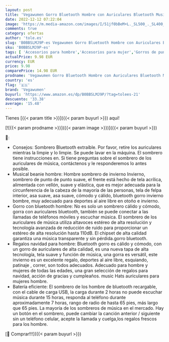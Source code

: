 ```yaml
---
layout: post
title: 'Vegawumen Gorro Bluetooth Hombre con Auriculares Bluetooth Musical Beanie Hombre con Auriculares Estéreo y Micrófono Manos Libres Regalos Navidad para Hombre Adolescentes'
date: 2022-12-12 07:22:04
image: 'https://m.media-amazon.com/images/I/51jf0bBeM+L._SL500_._SL400_.jpg'
comments: true
category: ofertas
author: 'tole.es'
slug: 'B0BBSLMJ9P-es Vegawumen Gorro Bluetooth Hombre con Auriculares Bluetooth...'
sku: 'B0BBSLMJ9P-es'
tags: [ 'Accesorios para hombre','Accesorios para mujer','Gorros de punto para hombre','Gorros de punto para mujer','Moda','Moda Hombre','Moda Mujer','Ropa de hombre','Ropa de mujer','Sombreros y gorras para hombre','Sombreros y gorras para mujer','navidad','vegawumen','🇪🇸', ]
actualPrice: 9.98 EUR
currency: EUR
price: 9.98
comparePrice: 14.98 EUR
prodname: 'Vegawumen Gorro Bluetooth Hombre con Auriculares Bluetooth Musical Beanie Hombre con Auriculares Estéreo y Micrófono Manos Libres Regalos Navidad para Hombre Adolescentes'
country: 'es'
flag: '🇪🇸'
brand: 'Vegawumen'
buyurl: 'https://www.amazon.es/dp/B0BBSLMJ9P/?tag=tolees-21'
descuento: '33.38'
average: '15.48'
---
```


Tienes [{{< param title >}}]({{< param buyurl >}}) aqui!

[![{{< param prodname >}}]({{< param image >}})]({{< param buyurl >}})

🔎:

- Consejos: Sombrero Bluetooth extraíble. Por favor, retire los auriculares mientras la limpie y lo limpie. Se puede lavar en la máquina. El sombrero tiene instrucciones en. Si tiene preguntas sobre el sombrero de los auriculares de música, contáctenos y le responderemos lo antes posible.
- Musical beanie hombre: Hombre sombrero de invierno Invierno, sombrero de punto de punto suave, el frente está hecho de tela acrílica, alimentada con vellón, suave y elástica, que es mejor adecuada para la circunferencia de la cabeza de la mayoría de las personas, tela de felpa interior, asa suave, asa suave, cómodo y cálido, bluetooth gorro invierno bombre, muy adecuado para deportes al aire libre en otoño e invierno.
- Gorro con bluetooth hombre: No es solo un sombrero cálido y cómodo, gorra con auriculares bluetooth, también se puede conectar a las llamadas de teléfonos móviles y escuchar música. El sombrero de los auriculares de música utiliza altavoces estéreo de alta resolución y tecnología avanzada de reducción de ruido para proporcionar un estéreo de alta resolución hasta 110dB. El chipset de alta calidad garantiza una música transparente y sin pérdida.gorro bluetooth.
- Regalos navidad para hombre: Bluetooth gorro es cálido y cómodo, con un gorro de auriculares de alta calidad, es una nueva tapa de alta tecnología, tela suave y función de música, una gorra es versátil, este invierno es un excelente regalo, deportes al aire libre, esquiando, patinaje , correr, son todos adecuados. Adecuado para hombre y mujeres de todas las edades, una gran selección de regalos para navidad, acción de gracias y cumpleaños. music Hats auriculares para mujeres hombre.
- Batería eficiente: El sombrero de los hombre de bluetooth recargable, con el cable de carga USB, la carga durante 2 horas no puede escuchar música durante 15 horas, responda al teléfono durante aproximadamente 7 horas, rango de radio de hasta 65 pies, más largo que 65 pies. La mayoría de los sombreros de música en el mercado. Hay un botón en el sombrero, puede cambiar la canción anterior / siguiente sin un teléfono celular, acepte la llamada y cuelga,los regalos frescos para los hombre.

[🛒 Comprar!!!]({{< param buyurl >}})
